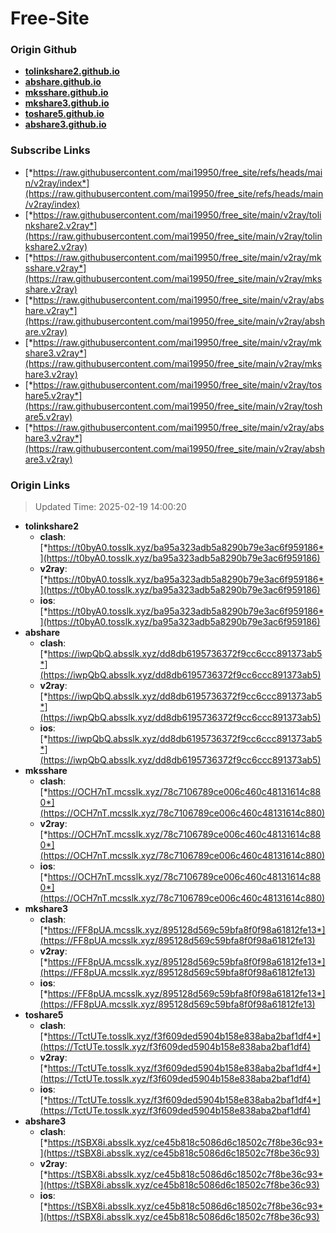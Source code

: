 # Free-Site

### Origin Github

- [**tolinkshare2.github.io**](https://github.com/tolinkshare2/tolinkshare2.github.io)
- [**abshare.github.io**](https://github.com/abshare/abshare.github.io)
- [**mksshare.github.io**](https://github.com/mksshare/mksshare.github.io)
- [**mkshare3.github.io**](https://github.com/mkshare3/mkshare3.github.io)
- [**toshare5.github.io**](https://github.com/toshare5/toshare5.github.io)
- [**abshare3.github.io**](https://github.com/abshare3/abshare3.github.io)

### Subscribe Links

- [*https://raw.githubusercontent.com/mai19950/free_site/refs/heads/main/v2ray/index*](https://raw.githubusercontent.com/mai19950/free_site/refs/heads/main/v2ray/index)
- [*https://raw.githubusercontent.com/mai19950/free_site/main/v2ray/tolinkshare2.v2ray*](https://raw.githubusercontent.com/mai19950/free_site/main/v2ray/tolinkshare2.v2ray)
- [*https://raw.githubusercontent.com/mai19950/free_site/main/v2ray/mksshare.v2ray*](https://raw.githubusercontent.com/mai19950/free_site/main/v2ray/mksshare.v2ray)
- [*https://raw.githubusercontent.com/mai19950/free_site/main/v2ray/abshare.v2ray*](https://raw.githubusercontent.com/mai19950/free_site/main/v2ray/abshare.v2ray)
- [*https://raw.githubusercontent.com/mai19950/free_site/main/v2ray/mkshare3.v2ray*](https://raw.githubusercontent.com/mai19950/free_site/main/v2ray/mkshare3.v2ray)
- [*https://raw.githubusercontent.com/mai19950/free_site/main/v2ray/toshare5.v2ray*](https://raw.githubusercontent.com/mai19950/free_site/main/v2ray/toshare5.v2ray)
- [*https://raw.githubusercontent.com/mai19950/free_site/main/v2ray/abshare3.v2ray*](https://raw.githubusercontent.com/mai19950/free_site/main/v2ray/abshare3.v2ray)

### Origin Links

> Updated Time: 2025-02-19 14:00:20

- **tolinkshare2**
  - **clash**: [*https://t0byA0.tosslk.xyz/ba95a323adb5a8290b79e3ac6f959186*](https://t0byA0.tosslk.xyz/ba95a323adb5a8290b79e3ac6f959186)
  - **v2ray**: [*https://t0byA0.tosslk.xyz/ba95a323adb5a8290b79e3ac6f959186*](https://t0byA0.tosslk.xyz/ba95a323adb5a8290b79e3ac6f959186)
  - **ios**: [*https://t0byA0.tosslk.xyz/ba95a323adb5a8290b79e3ac6f959186*](https://t0byA0.tosslk.xyz/ba95a323adb5a8290b79e3ac6f959186)
- **abshare**
  - **clash**: [*https://iwpQbQ.absslk.xyz/dd8db6195736372f9cc6ccc891373ab5*](https://iwpQbQ.absslk.xyz/dd8db6195736372f9cc6ccc891373ab5)
  - **v2ray**: [*https://iwpQbQ.absslk.xyz/dd8db6195736372f9cc6ccc891373ab5*](https://iwpQbQ.absslk.xyz/dd8db6195736372f9cc6ccc891373ab5)
  - **ios**: [*https://iwpQbQ.absslk.xyz/dd8db6195736372f9cc6ccc891373ab5*](https://iwpQbQ.absslk.xyz/dd8db6195736372f9cc6ccc891373ab5)
- **mksshare**
  - **clash**: [*https://OCH7nT.mcsslk.xyz/78c7106789ce006c460c48131614c880*](https://OCH7nT.mcsslk.xyz/78c7106789ce006c460c48131614c880)
  - **v2ray**: [*https://OCH7nT.mcsslk.xyz/78c7106789ce006c460c48131614c880*](https://OCH7nT.mcsslk.xyz/78c7106789ce006c460c48131614c880)
  - **ios**: [*https://OCH7nT.mcsslk.xyz/78c7106789ce006c460c48131614c880*](https://OCH7nT.mcsslk.xyz/78c7106789ce006c460c48131614c880)
- **mkshare3**
  - **clash**: [*https://FF8pUA.mcsslk.xyz/895128d569c59bfa8f0f98a61812fe13*](https://FF8pUA.mcsslk.xyz/895128d569c59bfa8f0f98a61812fe13)
  - **v2ray**: [*https://FF8pUA.mcsslk.xyz/895128d569c59bfa8f0f98a61812fe13*](https://FF8pUA.mcsslk.xyz/895128d569c59bfa8f0f98a61812fe13)
  - **ios**: [*https://FF8pUA.mcsslk.xyz/895128d569c59bfa8f0f98a61812fe13*](https://FF8pUA.mcsslk.xyz/895128d569c59bfa8f0f98a61812fe13)
- **toshare5**
  - **clash**: [*https://TctUTe.tosslk.xyz/f3f609ded5904b158e838aba2baf1df4*](https://TctUTe.tosslk.xyz/f3f609ded5904b158e838aba2baf1df4)
  - **v2ray**: [*https://TctUTe.tosslk.xyz/f3f609ded5904b158e838aba2baf1df4*](https://TctUTe.tosslk.xyz/f3f609ded5904b158e838aba2baf1df4)
  - **ios**: [*https://TctUTe.tosslk.xyz/f3f609ded5904b158e838aba2baf1df4*](https://TctUTe.tosslk.xyz/f3f609ded5904b158e838aba2baf1df4)
- **abshare3**
  - **clash**: [*https://tSBX8i.absslk.xyz/ce45b818c5086d6c18502c7f8be36c93*](https://tSBX8i.absslk.xyz/ce45b818c5086d6c18502c7f8be36c93)
  - **v2ray**: [*https://tSBX8i.absslk.xyz/ce45b818c5086d6c18502c7f8be36c93*](https://tSBX8i.absslk.xyz/ce45b818c5086d6c18502c7f8be36c93)
  - **ios**: [*https://tSBX8i.absslk.xyz/ce45b818c5086d6c18502c7f8be36c93*](https://tSBX8i.absslk.xyz/ce45b818c5086d6c18502c7f8be36c93)
